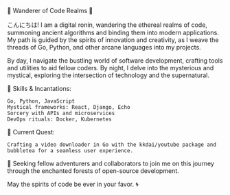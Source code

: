 👹 Wanderer of Code Realms 👹

こんにちは! I am a digital ronin, wandering the ethereal realms of code, summoning ancient algorithms and binding them into modern applications. My path is guided by the spirits of innovation and creativity, as I weave the threads of Go, Python, and other arcane languages into my projects.

By day, I navigate the bustling world of software development, crafting tools and utilities to aid fellow coders. By night, I delve into the mysterious and mystical, exploring the intersection of technology and the supernatural.

🔮 Skills & Incantations:

    Go, Python, JavaScript
    Mystical frameworks: React, Django, Echo
    Sorcery with APIs and microservices
    DevOps rituals: Docker, Kubernetes

🍂 Current Quest:

    Crafting a video downloader in Go with the kkdai/youtube package and bubbletea for a seamless user experience.

🌙 Seeking fellow adventurers and collaborators to join me on this journey through the enchanted forests of open-source development.

May the spirits of code be ever in your favor. 🌀
